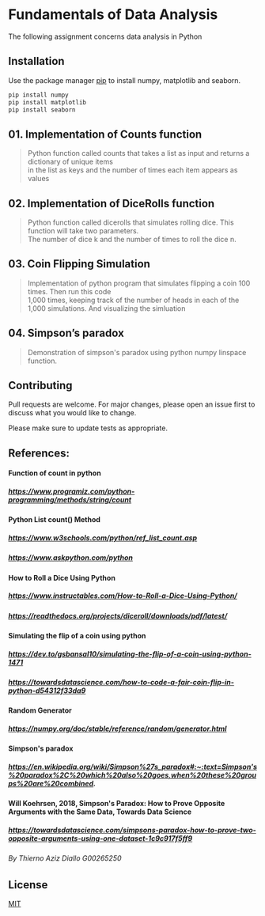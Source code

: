 # Fundamentals of Data Analysis

The following assignment concerns data analysis in Python

## Installation

Use the package manager [pip](https://pip.pypa.io/en/stable/) to install numpy, matplotlib and seaborn.

```bash
pip install numpy
pip install matplotlib
pip install seaborn
```

## 01. Implementation of Counts function

> Python function called counts that takes a list as input and returns a dictionary of unique items <br> in the list as keys and the number of
times each item appears as values

## 02. Implementation of DiceRolls function

> Python function called dicerolls that simulates rolling dice. This function will take two parameters.<br> The number of dice k and the number of times to roll the dice n.

## 03. Coin Flipping Simulation

> Implementation of python program that
simulates flipping a coin 100 times. Then run this code<br> 1,000 times, keeping track
of the number of heads in each of the 1,000 simulations. And visualizing the simluation

## 04. Simpson’s paradox 
> Demonstration of simpson's paradox using python numpy linspace function.


## Contributing
Pull requests are welcome. For major changes, please open an issue first to discuss what you would like to change.

Please make sure to update tests as appropriate.

## References:
#### Function of count in python
##### https://www.programiz.com/python-programming/methods/string/count
#### Python List count() Method
##### https://www.w3schools.com/python/ref_list_count.asp
##### https://www.askpython.com/python
#### How to Roll a Dice Using Python
##### https://www.instructables.com/How-to-Roll-a-Dice-Using-Python/
##### https://readthedocs.org/projects/diceroll/downloads/pdf/latest/
#### Simulating the flip of a coin using python
##### https://dev.to/gsbansal10/simulating-the-flip-of-a-coin-using-python-1471
##### https://towardsdatascience.com/how-to-code-a-fair-coin-flip-in-python-d54312f33da9

#### Random Generator
##### https://numpy.org/doc/stable/reference/random/generator.html
#### Simpson's paradox
##### https://en.wikipedia.org/wiki/Simpson%27s_paradox#:~:text=Simpson's%20paradox%2C%20which%20also%20goes,when%20these%20groups%20are%20combined.
#### Will Koehrsen, 2018, Simpson's Paradox: How to Prove Opposite Arguments with the Same Data, Towards Data Science
##### https://towardsdatascience.com/simpsons-paradox-how-to-prove-two-opposite-arguments-using-one-dataset-1c9c917f5ff9

###### By Thierno Aziz Diallo G00265250

## License
[MIT](https://choosealicense.com/licenses/mit/)
